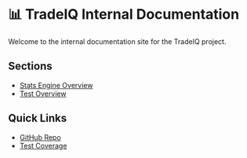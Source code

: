 # 📊 TradeIQ Internal Documentation

Welcome to the internal documentation site for the TradeIQ project.

## Sections

- [Stats Engine Overview](stats/STATS_OVERVIEW.md)
- [Test Overview](tests/TEST_OVERVIEW.md)

## Quick Links

- [GitHub Repo](https://github.com/Ciaran-06/TradeIQ)
- [Test Coverage](tests/)
